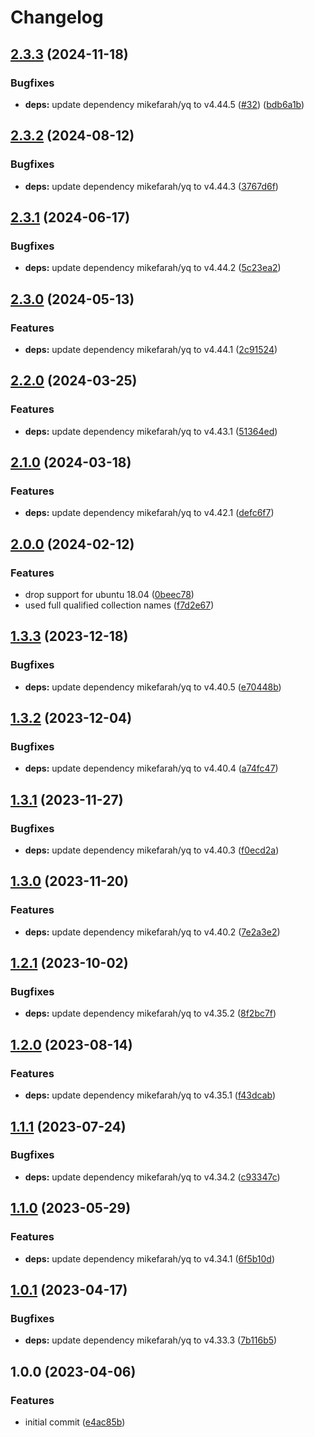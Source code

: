 # Changelog

## [2.3.3](https://github.com/rolehippie/yq/compare/v2.3.2...v2.3.3) (2024-11-18)


### Bugfixes

* **deps:** update dependency mikefarah/yq to v4.44.5 ([#32](https://github.com/rolehippie/yq/issues/32)) ([bdb6a1b](https://github.com/rolehippie/yq/commit/bdb6a1bc3a6b7dd24085d43bc831abc42d16f2c2))

## [2.3.2](https://github.com/rolehippie/yq/compare/v2.3.1...v2.3.2) (2024-08-12)


### Bugfixes

* **deps:** update dependency mikefarah/yq to v4.44.3 ([3767d6f](https://github.com/rolehippie/yq/commit/3767d6f23b9fe2b1c2506da39c4952ab110bd9ec))

## [2.3.1](https://github.com/rolehippie/yq/compare/v2.3.0...v2.3.1) (2024-06-17)


### Bugfixes

* **deps:** update dependency mikefarah/yq to v4.44.2 ([5c23ea2](https://github.com/rolehippie/yq/commit/5c23ea227d533c619d9e07b122c0fb5f87f7f6f0))

## [2.3.0](https://github.com/rolehippie/yq/compare/v2.2.0...v2.3.0) (2024-05-13)


### Features

* **deps:** update dependency mikefarah/yq to v4.44.1 ([2c91524](https://github.com/rolehippie/yq/commit/2c91524b40352faa7b135f70a9dceb9175986e49))

## [2.2.0](https://github.com/rolehippie/yq/compare/v2.1.0...v2.2.0) (2024-03-25)


### Features

* **deps:** update dependency mikefarah/yq to v4.43.1 ([51364ed](https://github.com/rolehippie/yq/commit/51364eda3475c4818e483a6e64a3077674d1c7e7))

## [2.1.0](https://github.com/rolehippie/yq/compare/v2.0.0...v2.1.0) (2024-03-18)


### Features

* **deps:** update dependency mikefarah/yq to v4.42.1 ([defc6f7](https://github.com/rolehippie/yq/commit/defc6f7c128bc12873cb1d4dcec00c6ee5ae7d82))

## [2.0.0](https://github.com/rolehippie/yq/compare/v1.3.3...v2.0.0) (2024-02-12)


### Features

* drop support for ubuntu 18.04 ([0beec78](https://github.com/rolehippie/yq/commit/0beec780e077ec708b75a4beb38b503823cc4177))
* used full qualified collection names ([f7d2e67](https://github.com/rolehippie/yq/commit/f7d2e673d4249e3036e603d91acc84beb6af7073))

## [1.3.3](https://github.com/rolehippie/yq/compare/v1.3.2...v1.3.3) (2023-12-18)


### Bugfixes

* **deps:** update dependency mikefarah/yq to v4.40.5 ([e70448b](https://github.com/rolehippie/yq/commit/e70448b7a04f2ab470ef715ed736e1c2037f447d))

## [1.3.2](https://github.com/rolehippie/yq/compare/v1.3.1...v1.3.2) (2023-12-04)


### Bugfixes

* **deps:** update dependency mikefarah/yq to v4.40.4 ([a74fc47](https://github.com/rolehippie/yq/commit/a74fc475b12d49669275390617dafcee4873a731))

## [1.3.1](https://github.com/rolehippie/yq/compare/v1.3.0...v1.3.1) (2023-11-27)


### Bugfixes

* **deps:** update dependency mikefarah/yq to v4.40.3 ([f0ecd2a](https://github.com/rolehippie/yq/commit/f0ecd2abf0e3a20c7da8079f82602f2540c8c4fa))

## [1.3.0](https://github.com/rolehippie/yq/compare/v1.2.1...v1.3.0) (2023-11-20)


### Features

* **deps:** update dependency mikefarah/yq to v4.40.2 ([7e2a3e2](https://github.com/rolehippie/yq/commit/7e2a3e28b611f40da91707aa7f9bad86caa8e441))

## [1.2.1](https://github.com/rolehippie/yq/compare/v1.2.0...v1.2.1) (2023-10-02)


### Bugfixes

* **deps:** update dependency mikefarah/yq to v4.35.2 ([8f2bc7f](https://github.com/rolehippie/yq/commit/8f2bc7fb322b2eed1ca83a567751f2a95abd58e9))

## [1.2.0](https://github.com/rolehippie/yq/compare/v1.1.1...v1.2.0) (2023-08-14)


### Features

* **deps:** update dependency mikefarah/yq to v4.35.1 ([f43dcab](https://github.com/rolehippie/yq/commit/f43dcabcdf5985a7006f562ea98952234279cce0))

## [1.1.1](https://github.com/rolehippie/yq/compare/v1.1.0...v1.1.1) (2023-07-24)


### Bugfixes

* **deps:** update dependency mikefarah/yq to v4.34.2 ([c93347c](https://github.com/rolehippie/yq/commit/c93347c9f7df7e0b9e059eba763806b431a9fda1))

## [1.1.0](https://github.com/rolehippie/yq/compare/v1.0.1...v1.1.0) (2023-05-29)


### Features

* **deps:** update dependency mikefarah/yq to v4.34.1 ([6f5b10d](https://github.com/rolehippie/yq/commit/6f5b10d1d0ce5f77d9182d7f3daede29c0e5d121))

## [1.0.1](https://github.com/rolehippie/yq/compare/v1.0.0...v1.0.1) (2023-04-17)


### Bugfixes

* **deps:** update dependency mikefarah/yq to v4.33.3 ([7b116b5](https://github.com/rolehippie/yq/commit/7b116b5ec2ace679e86f92e3e25747edddfa1954))

## 1.0.0 (2023-04-06)


### Features

* initial commit ([e4ac85b](https://github.com/rolehippie/yq/commit/e4ac85bbff45cb759acabbe10bdf37e6f2644549))
